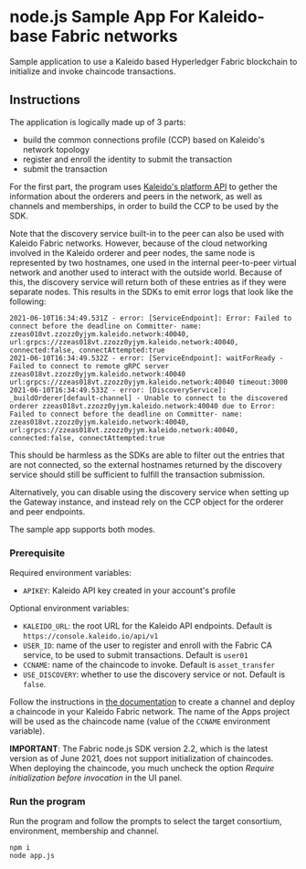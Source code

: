 # node.js Sample App For Kaleido-base Fabric networks
Sample application to use a Kaleido based Hyperledger Fabric blockchain to initialize and invoke chaincode transactions.

## Instructions
The application is logically made up of 3 parts:
- build the common connections profile (CCP) based on Kaleido's network topology
- register and enroll the identity to submit the transaction
- submit the transaction

For the first part, the program uses [Kaleido's platform API](https://api.kaleido.io/platform.html) to gether the information about the orderers and peers in the network, as well as channels and memberships, in order to build the CCP to be used by the SDK.

Note that the discovery service built-in to the peer can also be used with Kaleido Fabric networks. However, because of the cloud networking involved in the Kaleido orderer and peer nodes, the same node is represented by two hostnames, one used in the internal peer-to-peer virtual network and another used to interact with the outside world. Because of this, the discovery service will return both of these entries as if they were separate nodes. This results in the SDKs to emit error logs that look like the following:

```
2021-06-10T16:34:49.531Z - error: [ServiceEndpoint]: Error: Failed to connect before the deadline on Committer- name: zzeas018vt.zzozz0yjym.kaleido.network:40040, url:grpcs://zzeas018vt.zzozz0yjym.kaleido.network:40040, connected:false, connectAttempted:true
2021-06-10T16:34:49.532Z - error: [ServiceEndpoint]: waitForReady - Failed to connect to remote gRPC server zzeas018vt.zzozz0yjym.kaleido.network:40040 url:grpcs://zzeas018vt.zzozz0yjym.kaleido.network:40040 timeout:3000
2021-06-10T16:34:49.533Z - error: [DiscoveryService]: _buildOrderer[default-channel] - Unable to connect to the discovered orderer zzeas018vt.zzozz0yjym.kaleido.network:40040 due to Error: Failed to connect before the deadline on Committer- name: zzeas018vt.zzozz0yjym.kaleido.network:40040, url:grpcs://zzeas018vt.zzozz0yjym.kaleido.network:40040, connected:false, connectAttempted:true
```

This should be harmless as the SDKs are able to filter out the entries that are not connected, so the external hostnames returned by the discovery service should still be sufficient to fulfill the transaction submission.

Alternatively, you can disable using the discovery service when setting up the Gateway instance, and instead rely on the CCP object for the orderer and peer endpoints.

The sample app supports both modes.

### Prerequisite
Required environment variables:
- `APIKEY`: Kaleido API key created in your account's profile

Optional environment variables:
- `KALEIDO_URL`: the root URL for the Kaleido API endpoints. Default is `https://console.kaleido.io/api/v1`
- `USER_ID`: name of the user to register and enroll with the Fabric CA service, to be used to submit transactions. Default is `user01`
- `CCNAME`: name of the chaincode to invoke. Default is `asset_transfer`
- `USE_DISCOVERY`: whether to use the discovery service or not. Default is `false`.

Follow the instructions in [the documentation](https://docs.kaleido.io/kaleido-platform/protocol/fabric/fabric/) to create a channel and deploy a chaincode in your Kaleido Fabric network. The name of the Apps project will be used as the chaincode name (value of the `CCNAME` environment variable).

**IMPORTANT**: The Fabric node.js SDK version 2.2, which is the latest version as of June 2021, does not support initialization of chaincodes. When deploying the chaincode, you much uncheck the option _Require initialization before invocation_ in the UI panel.

### Run the program
Run the program and follow the prompts to select the target consortium, environment, membership and channel.

```
npm i
node app.js
```

